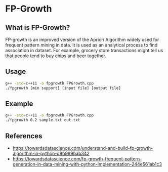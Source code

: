 # FP-Growth

## What is FP-Growth?

FP-growth is an improved version of the Apriori Algorithm widely used for frequent pattern mining in data. It is used as an analytical process to find association in dataset. For example, grocery store transactions might tell us that people tend to buy chips and beer together.

## Usage

```bash
g++ -std=c++11 -o fpgrowth FPGrowth.cpp
./fpgrowth [min support] [input file] [output file]
```

## Example

```bash
g++ -std=c++11 -o fpgrowth FPGrowth.cpp
./fpgrowth 0.2 sample.txt out.txt
```

## References

- https://towardsdatascience.com/understand-and-build-fp-growth-algorithm-in-python-d8b989bab342
- https://towardsdatascience.com/fp-growth-frequent-pattern-generation-in-data-mining-with-python-implementation-244e561ab1c3

